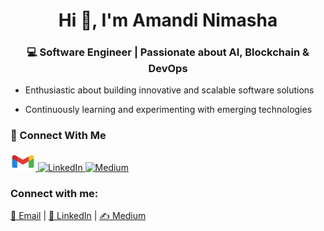 <h1 align="center">Hi 👋, I'm Amandi Nimasha</h1>
<h3 align="center">💻 Software Engineer | Passionate about AI, Blockchain & DevOps</h3>

- Enthusiastic about building innovative and scalable software solutions

- Continuously learning and experimenting with emerging technologies  

### 🤝 Connect With Me  
<p align="left">
  <a href="mailto:amandinimasha99@gmail.com" target="_blank">
    <img src="https://raw.githubusercontent.com/rahuldkjain/github-profile-readme-generator/master/src/images/icons/Social/gmail.svg" alt="Gmail" height="30" width="40"/>
  </a>
  <a href="https://www.linkedin.com/in/amandi-nimasha-0077a5259" target="_blank">
    <img src="https://raw.githubusercontent.com/rahuldkjain/github-profile-readme-generator/master/src/images/icons/Social/linked-in-alt.svg" alt="LinkedIn" height="30" width="40"/>
  </a>
  <a href="https://medium.com/@amandinimasha99" target="_blank">
    <img src="https://raw.githubusercontent.com/rahuldkjain/github-profile-readme-generator/master/src/images/icons/Social/medium.svg" alt="Medium" height="30" width="40"/>
  </a>
</p>

<h3 align="left">Connect with me:</h3>
<p align="left">
<a href="mailto:amandinimasha99@gmail.com" target="_blank">📧 Email</a> |
<a href="https://www.linkedin.com/in/amandi-nimasha-0077a5259" target="_blank">💼 LinkedIn</a> |
<a href="https://medium.com/@amandinimasha99" target="_blank">✍️ Medium</a>
</p>

